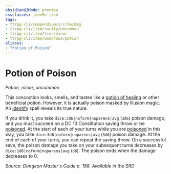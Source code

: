 ```yaml
---
obsidianUIMode: preview
cssclasses: json5e-item
tags:
- ttrpg-cli/compendium/src/5e/dmg
- ttrpg-cli/item/rarity/uncommon
- ttrpg-cli/item/tier/minor
- ttrpg-cli/item/wondrous/potion
aliases: 
- "Potion of Poison"
---
```

# Potion of Poison
*Potion, minor, uncommon*  



This concoction looks, smells, and tastes like a [potion of healing](/3-Mechanics/CLI/Compendium/items/potion-of-healing.md) or other beneficial potion. However, it is actually poison masked by illusion magic. An [identify](/3-Mechanics/CLI/Compendium/spells/identify.md) spell reveals its true nature.

If you drink it, you take `dice:3d6|noform|noparens|avg` (`3d6`) poison damage, and you must succeed on a DC 13 Constitution saving throw or be [poisoned](/3-Mechanics/CLI/Rules/conditions.md#Poisoned). At the start of each of your turns while you are [poisoned](/3-Mechanics/CLI/Rules/conditions.md#Poisoned) in this way, you take `dice:3d6|noform|noparens|avg` (`3d6`) poison damage. At the end of each of your turns, you can repeat the saving throw. On a successful save, the poison damage you take on your subsequent turns decreases by `dice:1d6|noform|noparens|avg` (`d6`). The poison ends when the damage decreases to 0.

*Source: Dungeon Master's Guide p. 188. Available in the <span title='Systems Reference Document (5.1)'>SRD</span>*